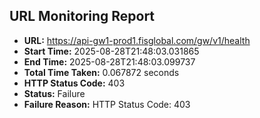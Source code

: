 ## URL Monitoring Report

- **URL:** https://api-gw1-prod1.fisglobal.com/gw/v1/health
- **Start Time:** 2025-08-28T21:48:03.031865
- **End Time:** 2025-08-28T21:48:03.099737
- **Total Time Taken:** 0.067872 seconds
- **HTTP Status Code:** 403
- **Status:** Failure
- **Failure Reason:** HTTP Status Code: 403
